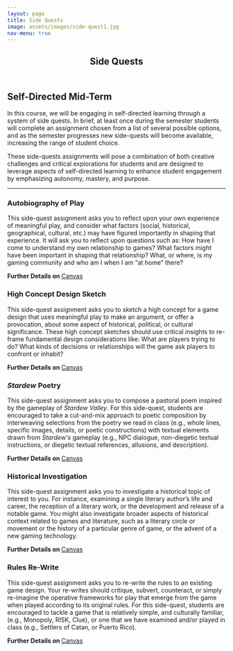 ```yaml
---
layout: page
title: Side Quests
image: assets/images/side-quest1.jpg
nav-menu: true
---
```


<!-- Main -->
<div id="main" class="alt">

<!-- One -->
<section id="one">
	<div class="inner">
		<header class="major">
			<h1>Side Quests</h1>
		</header>

<!-- Content -->
<h2 id="content">Self-Directed Mid-Term</h2>
<p>In this course, we will be engaging in self-directed learning through a system of side quests. In brief, at least once during the semester students will complete an assignment chosen from a list of several possible options, and as the semester progresses new side-quests will become available, increasing the range of student choice. 
</p>
<p>These side-quests assignments will pose a combination of both creative challenges and critical explorations for students and are designed to leverage aspects of self-directed learning to enhance student engagement by emphasizing autonomy, mastery, and purpose.</p>

<hr class="major" />

<div class="row">
	<div class="6u 12u$(small)">
		<h3>Autobiography of Play</h3>
		<p>This side-quest assignment asks you to reflect upon your own experience of meaningful play, and consider what factors (social, historical, geographical, cultural, etc.) may have figured importantly in shaping that experience. It will ask you to reflect upon questions such as: How have I come to understand my own relationship to games? What factors might have been important in shaping that relationship? What, or where, is my gaming community and who am I when I am “at home” there?</p> 
		<p><strong>Further Details on </strong><a href="https://uncch.instructure.com/courses/50647/assignments/383194" target="_blank">Canvas</a></p>
	</div>
	<div class="6u$ 12u$(small)">
		<h3>High Concept Design Sketch</h3>
		<p>This side-quest assignment asks you to sketch a high concept for a game design that uses meaningful play to make an argument, or offer a provocation, about some aspect of historical, political, or cultural significance. These high concept sketches should use critical insights to re-frame fundamental design considerations like: What are players trying to do? What kinds of decisions or relationships will the game ask players to confront or inhabit?</p>
		<p><strong>Further Details on </strong><a href="https://uncch.instructure.com/courses/50647/assignments/383199" target="_blank">Canvas</a></p>
	</div>
	<div class="6u$ 12u$(small)">
		<h3><em>Stardew</em> Poetry</h3>
		<p>This side-quest assignment asks you to compose a pastoral poem inspired by the gameplay of <em>Stardew Valley</em>. For this side-quest, students are encouraged to take a cut-and-mix approach to poetic composition by interweaving selections from the poetry we read in class (e.g., whole lines, specific images, details, or poetic constructions) with textual elements drawn from <em>Stardew's</em> gameplay (e.g., NPC dialogue, non-diegetic textual instructions, or diegetic textual references, allusions, and description).</p>
		<p><strong>Further Details on </strong><a href="https://uncch.instructure.com/courses/50647/assignments/385923" target="_blank">Canvas</a></p>
	</div>
	<div class="6u$ 12u$(small)">
		<h3>Historical Investigation</h3>
		<p>This side-quest assignment asks you to investigate a historical topic of interest to you. For instance, examining a single literary author’s life and career, the reception of a literary work, or the development and release of a notable game. You might also investigate broader aspects of historical context related to games and literature, such as a literary circle or movement or the history of a particular genre of game, or the advent of a new gaming technology.</p>
		<p><strong>Further Details on </strong><a href="https://uncch.instructure.com/courses/50647/assignments/405909" target="_blank">Canvas</a></p>
	</div>
	<div class="6u$ 12u$(small)">
		<h3>Rules Re-Write</h3>
		<p>This side-quest assignment asks you to re-write the rules to an existing game design. Your re-writes should critique, subvert, counteract, or simply re-imagine the operative frameworks for play that emerge from the game when played according to its original rules. For this side-quest, students are encouraged to tackle a game that is relatively simple, and culturally familiar, (e.g., Monopoly, RISK, Clue), or one that we have examined and/or played in class (e.g., Settlers of Catan, or Puerto Rico).</p>
		<p><strong>Further Details on </strong><a href="https://uncch.instructure.com/courses/50647/assignments/406466" target="_blank">Canvas</a></p>
	</div>
</div>
